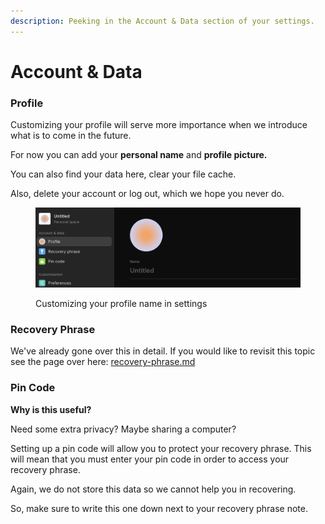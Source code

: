 ```yaml
---
description: Peeking in the Account & Data section of your settings.
---
```


# Account & Data

### Profile

Customizing your profile will serve more importance when we introduce what is to come in the future.&#x20;

For now you can add your **personal name** and **profile picture.**

You can also find your data here, clear your file cache.&#x20;

Also, delete your account or log out, which we hope you never do.

<figure><img src="../../.gitbook/assets/image (44).png" alt=""><figcaption><p>Customizing your profile name in settings</p></figcaption></figure>

### Recovery Phrase

We've already gone over this in detail. If you would like to revisit this topic see the page over here: [recovery-phrase.md](recovery-phrase.md "mention")

### Pin Code

**Why is this useful?**

Need some extra privacy? Maybe sharing a computer?

Setting up a pin code will allow you to protect your recovery phrase. This will mean that you must enter your pin code in order to access your recovery phrase.&#x20;

Again, we do not store this data so we cannot help you in recovering.&#x20;

So, make sure to write this one down next to your recovery phrase note.
